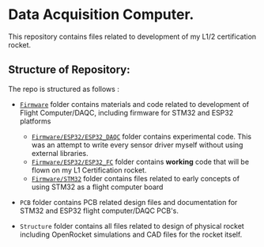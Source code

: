 
# Data Acquisition Computer.

This repository contains files related to development of my L1/2 certification rocket.

## Structure of Repository: 

The repo is structured as follows :
- [`Firmware`](./Firmware/) folder contains materials and code related to development of Flight Computer/DAQC, including firmware for STM32 and ESP32 platforms

    - [`Firmware/ESP32/ESP32_DAQC`](./Firmware/ESP32/ESP32_DAQC/) folder contains experimental code. This was an attempt to write every sensor driver myself without using external libraries.
    - [`Firmware/ESP32/ESP32_FC`](./Firmware/ESP32/ESP32_FC/) folder contains **working** code that will be flown on my L1 Certification rocket.
    - [`Firmware/STM32`](./Firmware/STM32/) folder contains files related to early concepts of using STM32 as a flight computer board
    
- `PCB` folder contains PCB related design files and documentation for STM32 and ESP32 flight computer/DAQC PCB's.
- `Structure` folder contains all files related to design of physical rocket including OpenRocket simulations and CAD files for the rocket itself.